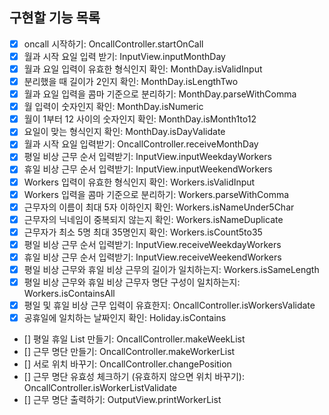 ## 구현할 기능 목록

- [X] oncall 시작하기: OncallController.startOnCall
- [X] 월과 시작 요일 입력 받기: InputView.inputMonthDay
- [X] 월과 요일 입력이 유효한 형식인지 확인: MonthDay.isValidInput
- [X] 분리했을 때 길이가 2인지 확인: MonthDay.isLengthTwo
- [X] 월과 요일 입력을 콤마 기준으로 분리하기: MonthDay.parseWithComma
- [X] 월 입력이 숫자인지 확인: MonthDay.isNumeric
- [X] 월이 1부터 12 사이의 숫자인지 확인: MonthDay.isMonth1to12
- [X] 요일이 맞는 형식인지 확인: MonthDay.isDayValidate
- [X] 월과 시작 요일 입력받기: OncallController.receiveMonthDay
- [X] 평일 비상 근무 순서 입력받기: InputView.inputWeekdayWorkers
- [X] 휴일 비상 근무 순서 입력받기: InputView.inputWeekendWorkers
- [X] Workers 입력이 유효한 형식인지 확인: Workers.isValidInput
- [X] Workers 입력을 콤마 기준으로 분리하기: Workers.parseWithComma
- [X] 근무자의 이름이 최대 5자 이하인지 확인: Workers.isNameUnder5Char
- [X] 근무자의 닉네임이 중복되지 않는지 확인: Workers.isNameDuplicate
- [X] 근무자가 최소 5명 최대 35명인지 확인: Workers.isCount5to35
- [X] 평일 비상 근무 순서 입력받기: InputView.receiveWeekdayWorkers
- [X] 휴일 비상 근무 순서 입력받기: InputView.receiveWeekendWorkers
- [X] 평일 비상 근무와 휴일 비상 근무의 길이가 일치하는지: Workers.isSameLength
- [X] 평일 비상 근무와 휴일 비상 근무자 명단 구성이 일치하는지: Workers.isContainsAll
- [X] 평일 및 휴일 비상 근무 입력이 유효한지: OncallController.isWorkersValidate
- [X] 공휴일에 일치하는 날짜인지 확인: Holiday.isContains
- [] 평일 휴일 List 만들기: OncallController.makeWeekList
- [] 근무 명단 만들기: OncallController.makeWorkerList
- [] 서로 위치 바꾸기: OncallController.changePosition
- [] 근무 명단 유효성 체크하기 (유효하지 않으면 위치 바꾸기): OncallController.isWorkerListValidate
- [] 근무 명단 출력하기: OutputView.printWorkerList